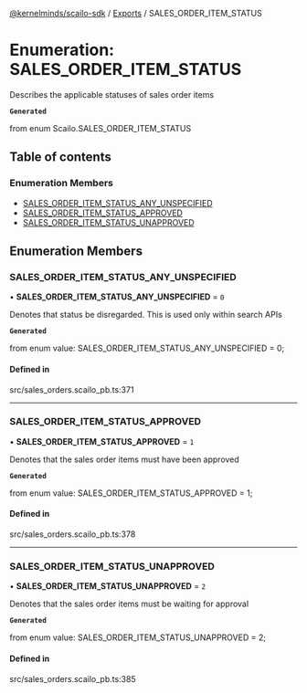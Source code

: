 [@kernelminds/scailo-sdk](../README.md) / [Exports](../modules.md) / SALES\_ORDER\_ITEM\_STATUS

# Enumeration: SALES\_ORDER\_ITEM\_STATUS

Describes the applicable statuses of sales order items

**`Generated`**

from enum Scailo.SALES_ORDER_ITEM_STATUS

## Table of contents

### Enumeration Members

- [SALES\_ORDER\_ITEM\_STATUS\_ANY\_UNSPECIFIED](SALES_ORDER_ITEM_STATUS.md#sales_order_item_status_any_unspecified)
- [SALES\_ORDER\_ITEM\_STATUS\_APPROVED](SALES_ORDER_ITEM_STATUS.md#sales_order_item_status_approved)
- [SALES\_ORDER\_ITEM\_STATUS\_UNAPPROVED](SALES_ORDER_ITEM_STATUS.md#sales_order_item_status_unapproved)

## Enumeration Members

### SALES\_ORDER\_ITEM\_STATUS\_ANY\_UNSPECIFIED

• **SALES\_ORDER\_ITEM\_STATUS\_ANY\_UNSPECIFIED** = ``0``

Denotes that status be disregarded. This is used only within search APIs

**`Generated`**

from enum value: SALES_ORDER_ITEM_STATUS_ANY_UNSPECIFIED = 0;

#### Defined in

src/sales_orders.scailo_pb.ts:371

___

### SALES\_ORDER\_ITEM\_STATUS\_APPROVED

• **SALES\_ORDER\_ITEM\_STATUS\_APPROVED** = ``1``

Denotes that the sales order items must have been approved

**`Generated`**

from enum value: SALES_ORDER_ITEM_STATUS_APPROVED = 1;

#### Defined in

src/sales_orders.scailo_pb.ts:378

___

### SALES\_ORDER\_ITEM\_STATUS\_UNAPPROVED

• **SALES\_ORDER\_ITEM\_STATUS\_UNAPPROVED** = ``2``

Denotes that the sales order items must be waiting for approval

**`Generated`**

from enum value: SALES_ORDER_ITEM_STATUS_UNAPPROVED = 2;

#### Defined in

src/sales_orders.scailo_pb.ts:385
